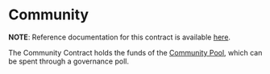 # Community

**NOTE**: Reference documentation for this contract is
available [here](https://app.gitbook.com/@anchor-protocol/s/anchor-2/smart-contracts/anchor-token/community).

The Community Contract holds the funds of
the [Community Pool](https://app.gitbook.com/@anchor-protocol/s/anchor-2/protocol/anchor-governance), which can be spent
through a governance poll.
